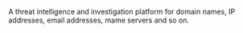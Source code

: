 A threat intelligence and investigation platform for domain names, IP addresses, email addresses, mame servers and so on.